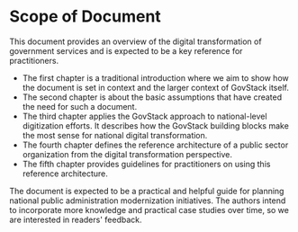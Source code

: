 # Scope of Document

This document provides an overview of the digital transformation of government services and is expected to be a key reference for practitioners.

* The first chapter is a traditional introduction where we aim to show how the document is set in context and the larger context of GovStack itself.&#x20;
* The second chapter is about the basic assumptions that have created the need for such a document.&#x20;
* The third chapter applies the GovStack approach to national-level digitization efforts. It describes how the GovStack building blocks make the most sense for national digital transformation.&#x20;
* The fourth chapter defines the reference architecture of a public sector organization from the digital transformation perspective.
* The fifth chapter provides guidelines for practitioners on using this reference architecture.

The document is expected to be a practical and helpful guide for planning national public administration modernization initiatives. The authors intend to incorporate more knowledge and practical case studies over time, so we are interested in readers' feedback.

